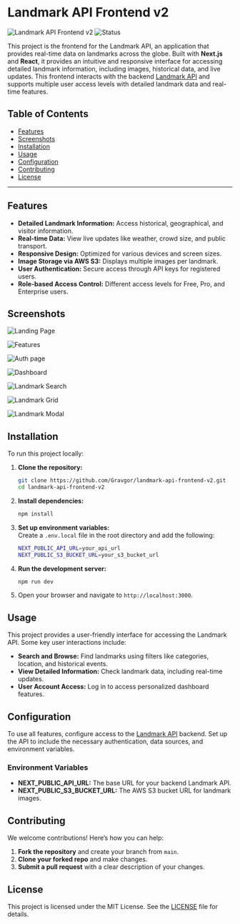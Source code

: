 
# Landmark API Frontend v2

![Landmark API Frontend v2](https://img.shields.io/badge/version-alpha%201.0-blue)
![Status](https://img.shields.io/badge/status-active-green)

This project is the frontend for the Landmark API, an application that provides real-time data on landmarks across the globe. Built with **Next.js** and **React**, it provides an intuitive and responsive interface for accessing detailed landmark information, including images, historical data, and live updates. This frontend interacts with the backend [Landmark API](https://github.com/Gravgor/landmark-api) and supports multiple user access levels with detailed landmark data and real-time features.

## Table of Contents

- [Features](#features)
- [Screenshots](#screenshots)
- [Installation](#installation)
- [Usage](#usage)
- [Configuration](#configuration)
- [Contributing](#contributing)
- [License](#license)

---

## Features

- **Detailed Landmark Information:** Access historical, geographical, and visitor information.
- **Real-time Data:** View live updates like weather, crowd size, and public transport.
- **Responsive Design:** Optimized for various devices and screen sizes.
- **Image Storage via AWS S3:** Displays multiple images per landmark.
- **User Authentication:** Secure access through API keys for registered users.
- **Role-based Access Control:** Different access levels for Free, Pro, and Enterprise users.

## Screenshots

<!-- Include screenshots here -->
<!-- Example: ![Landing Page](./screenshots/landing-page.png) -->
![Landing Page](./screenshots/landing-page.png)

![Features](./screenshots/features.png)

![Auth page](./screenshots/auth.png)

![Dashboard](./screenshots/dashboard.png)

![Landmark Search](./screenshots/search.png)

![Landmark Grid](./screenshots/grid.png)

![Landmark Modal](./screenshots/image.png)

## Installation

To run this project locally:

1. **Clone the repository:**
   ```bash
   git clone https://github.com/Gravgor/landmark-api-frontend-v2.git
   cd landmark-api-frontend-v2
   ```

2. **Install dependencies:**
   ```bash
   npm install
   ```

3. **Set up environment variables:**  
   Create a `.env.local` file in the root directory and add the following:

   ```bash
   NEXT_PUBLIC_API_URL=your_api_url
   NEXT_PUBLIC_S3_BUCKET_URL=your_s3_bucket_url
   ```

4. **Run the development server:**
   ```bash
   npm run dev
   ```

5. Open your browser and navigate to `http://localhost:3000`.

## Usage

This project provides a user-friendly interface for accessing the Landmark API. Some key user interactions include:

- **Search and Browse:** Find landmarks using filters like categories, location, and historical events.
- **View Detailed Information:** Check landmark data, including real-time updates.
- **User Account Access:** Log in to access personalized dashboard features.

## Configuration

To use all features, configure access to the [Landmark API](https://github.com/Gravgor/landmark-api) backend. Set up the API to include the necessary authentication, data sources, and environment variables.

### Environment Variables

- **NEXT_PUBLIC_API_URL:** The base URL for your backend Landmark API.
- **NEXT_PUBLIC_S3_BUCKET_URL:** The AWS S3 bucket URL for landmark images.

## Contributing

We welcome contributions! Here’s how you can help:

1. **Fork the repository** and create your branch from `main`.
2. **Clone your forked repo** and make changes.
3. **Submit a pull request** with a clear description of your changes.

## License

This project is licensed under the MIT License. See the [LICENSE](LICENSE) file for details.
